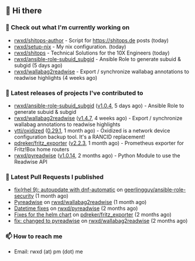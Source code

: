 ## 👋 Hi there

### 👷 Check out what I'm currently working on


- [rwxd/shitops-author](https://github.com/rwxd/shitops-author) - Script for https://shitops.de posts (today)
- [rwxd/setup-nix](https://github.com/rwxd/setup-nix) - My nix configuration. (today)
- [rwxd/shitops](https://github.com/rwxd/shitops) - Technical Solutions for the 10X Engineers (today)
- [rwxd/ansible-role-subuid_subgid](https://github.com/rwxd/ansible-role-subuid_subgid) - Ansible Role to generate subuid &amp; subgid (5 days ago)
- [rwxd/wallabag2readwise](https://github.com/rwxd/wallabag2readwise) - Export / synchronize wallabag annotations to readwise highlights (4 weeks ago)

### 🔭 Latest releases of projects I've contributed to


- [rwxd/ansible-role-subuid_subgid](https://github.com/rwxd/ansible-role-subuid_subgid) ([v1.0.4](https://github.com/rwxd/ansible-role-subuid_subgid/releases/tag/v1.0.4), 5 days ago) - Ansible Role to generate subuid &amp; subgid
- [rwxd/wallabag2readwise](https://github.com/rwxd/wallabag2readwise) ([v1.4.7](https://github.com/rwxd/wallabag2readwise/releases/tag/v1.4.7), 4 weeks ago) - Export / synchronize wallabag annotations to readwise highlights
- [ytti/oxidized](https://github.com/ytti/oxidized) ([0.29.1](https://github.com/ytti/oxidized/releases/tag/0.29.1), 1 month ago) - Oxidized is a network device configuration backup tool. It&#39;s a RANCID replacement!
- [pdreker/fritz_exporter](https://github.com/pdreker/fritz_exporter) ([v2.2.3](https://github.com/pdreker/fritz_exporter/releases/tag/v2.2.3), 1 month ago) - Prometheus exporter for Fritz!Box home routers
- [rwxd/pyreadwise](https://github.com/rwxd/pyreadwise) ([v1.0.14](https://github.com/rwxd/pyreadwise/releases/tag/v1.0.14), 2 months ago) - Python Module to use the Readwise API

### 🔨 Latest Pull Requests I published


- [fix(rhel 9): autoupdate with dnf-automatic](https://github.com/geerlingguy/ansible-role-security/pull/115) on [geerlingguy/ansible-role-security](https://github.com/geerlingguy/ansible-role-security) (1 month ago)
- [Pyreadwise](https://github.com/rwxd/wallabag2readwise/pull/57) on [rwxd/wallabag2readwise](https://github.com/rwxd/wallabag2readwise) (1 month ago)
- [Datetime fixes](https://github.com/rwxd/pyreadwise/pull/19) on [rwxd/pyreadwise](https://github.com/rwxd/pyreadwise) (2 months ago)
- [Fixes for the helm chart](https://github.com/pdreker/fritz_exporter/pull/169) on [pdreker/fritz_exporter](https://github.com/pdreker/fritz_exporter) (2 months ago)
- [fix: changed to pyreadwise](https://github.com/rwxd/wallabag2readwise/pull/47) on [rwxd/wallabag2readwise](https://github.com/rwxd/wallabag2readwise) (2 months ago)

### 📫 How to reach me

- Email: rwxd (at) pm (dot) me
